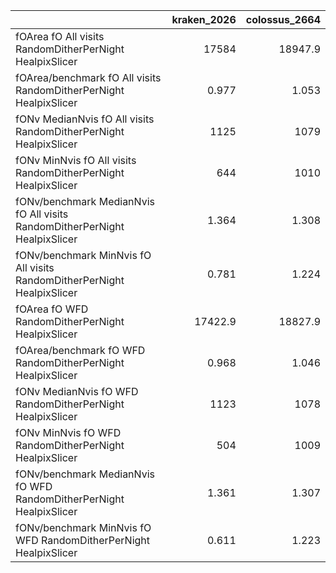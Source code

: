 |                                                                            |   kraken_2026 |   colossus_2664 |
|:---------------------------------------------------------------------------|--------------:|----------------:|
| fOArea fO All visits RandomDitherPerNight HealpixSlicer                    |     17584     |       18947.9   |
| fOArea/benchmark fO All visits RandomDitherPerNight HealpixSlicer          |         0.977 |           1.053 |
| fONv MedianNvis fO All visits RandomDitherPerNight HealpixSlicer           |      1125     |        1079     |
| fONv MinNvis fO All visits RandomDitherPerNight HealpixSlicer              |       644     |        1010     |
| fONv/benchmark MedianNvis fO All visits RandomDitherPerNight HealpixSlicer |         1.364 |           1.308 |
| fONv/benchmark MinNvis fO All visits RandomDitherPerNight HealpixSlicer    |         0.781 |           1.224 |
| fOArea fO WFD RandomDitherPerNight HealpixSlicer                           |     17422.9   |       18827.9   |
| fOArea/benchmark fO WFD RandomDitherPerNight HealpixSlicer                 |         0.968 |           1.046 |
| fONv MedianNvis fO WFD RandomDitherPerNight HealpixSlicer                  |      1123     |        1078     |
| fONv MinNvis fO WFD RandomDitherPerNight HealpixSlicer                     |       504     |        1009     |
| fONv/benchmark MedianNvis fO WFD RandomDitherPerNight HealpixSlicer        |         1.361 |           1.307 |
| fONv/benchmark MinNvis fO WFD RandomDitherPerNight HealpixSlicer           |         0.611 |           1.223 |
